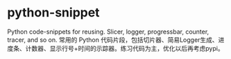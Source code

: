 # python-snippet
Python code-snippets for reusing. Slicer, logger, progressbar, counter, tracer, and so on. 常用的 Python 代码片段，包括切片器、简易Logger生成、进度条、计数器、显示行号+时间的示踪器。练习代码为主，优化以后再考虑pypi。
